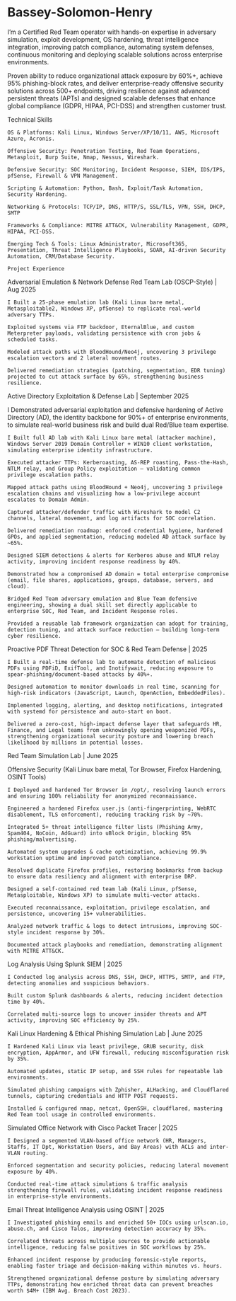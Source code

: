 # Bassey-Solomon-Henry
I’m a Certified Red Team operator with hands-on expertise in adversary simulation, exploit development, OS hardening, threat intelligence integration, improving patch compliance, automating system defenses, continuous monitoring and deploying scalable solutions across enterprise environments. 

Proven ability to reduce organizational attack exposure by 60%+, achieve 95% phishing-block rates, and deliver enterprise-ready offensive security solutions across 500+ endpoints, driving resilience against advanced persistent threats (APTs) and designed scalable defenses that enhance global compliance (GDPR, HIPAA, PCI-DSS) and strengthen customer trust. 

Technical Skills 

    OS & Platforms: Kali Linux, Windows Server/XP/10/11, AWS, Microsoft Azure, Acronis. 

    Offensive Security: Penetration Testing, Red Team Operations, Metasploit, Burp Suite, Nmap, Nessus, Wireshark. 

    Defensive Security: SOC Monitoring, Incident Response, SIEM, IDS/IPS, pfSense, Firewall & VPN Management. 

    Scripting & Automation: Python, Bash, Exploit/Task Automation, Security Hardening. 

    Networking & Protocols: TCP/IP, DNS, HTTP/S, SSL/TLS, VPN, SSH, DHCP, SMTP 

    Frameworks & Compliance: MITRE ATT&CK, Vulnerability Management, GDPR, HIPAA, PCI-DSS. 

    Emerging Tech & Tools: Linux Administrator, Microsoft365, Presentation, Threat Intelligence Playbooks, SOAR, AI-driven Security Automation, CRM/Database Security. 

    Project Experience 

Adversarial Emulation & Network Defense Red Team Lab (OSCP-Style) | Aug 2025 

    I Built a 25-phase emulation lab (Kali Linux bare metal, Metasploitable2, Windows XP, pfSense) to replicate real-world adversary TTPs. 

    Exploited systems via FTP backdoor, EternalBlue, and custom Meterpreter payloads, validating persistence with cron jobs & scheduled tasks. 

    Modeled attack paths with BloodHound/Neo4j, uncovering 3 privilege escalation vectors and 2 lateral movement routes. 

    Delivered remediation strategies (patching, segmentation, EDR tuning) projected to cut attack surface by 65%, strengthening business resilience. 

Active Directory Exploitation & Defense Lab | September 2025 

I Demonstrated adversarial exploitation and defensive hardening of Active Directory (AD), the identity backbone for 90%+ of enterprise environments, to simulate real-world business risk and build dual Red/Blue team expertise. 

    I Built full AD lab with Kali Linux bare metal (attacker machine), Windows Server 2019 Domain Controller + WIN10 client workstation, simulating enterprise identity infrastructure. 

    Executed attacker TTPs: Kerberoasting, AS-REP roasting, Pass-the-Hash, NTLM relay, and Group Policy exploitation — validating common privilege escalation paths. 

    Mapped attack paths using BloodHound + Neo4j, uncovering 3 privilege escalation chains and visualizing how a low-privilege account escalates to Domain Admin. 

    Captured attacker/defender traffic with Wireshark to model C2 channels, lateral movement, and log artifacts for SOC correlation. 

    Delivered remediation roadmap: enforced credential hygiene, hardened GPOs, and applied segmentation, reducing modeled AD attack surface by ~65%. 

    Designed SIEM detections & alerts for Kerberos abuse and NTLM relay activity, improving incident response readiness by 40%. 

    Demonstrated how a compromised AD domain = total enterprise compromise (email, file shares, applications, groups, database, servers, and cloud). 

    Bridged Red Team adversary emulation and Blue Team defensive engineering, showing a dual skill set directly applicable to enterprise SOC, Red Team, and Incident Response roles. 

    Provided a reusable lab framework organization can adopt for training, detection tuning, and attack surface reduction — building long-term cyber resilience. 

Proactive PDF Threat Detection for SOC & Red Team Defense | 2025 

    I Built a real-time defense lab to automate detection of malicious PDFs using PDFiD, ExifTool, and Inotifywait, reducing exposure to spear-phishing/document-based attacks by 40%+. 

    Designed automation to monitor downloads in real time, scanning for high-risk indicators (JavaScript, Launch, OpenAction, EmbeddedFiles). 

    Implemented logging, alerting, and desktop notifications, integrated with systemd for persistence and auto-start on boot. 

    Delivered a zero-cost, high-impact defense layer that safeguards HR, Finance, and Legal teams from unknowingly opening weaponized PDFs, strengthening organizational security posture and lowering breach likelihood by millions in potential losses. 

Red Team Simulation Lab | June 2025 

Offensive Security (Kali Linux bare metal, Tor Browser, Firefox Hardening, OSINT Tools) 

    I Deployed and hardened Tor Browser in /opt/, resolving launch errors and ensuring 100% reliability for anonymized reconnaissance. 

    Engineered a hardened Firefox user.js (anti-fingerprinting, WebRTC disablement, TLS enforcement), reducing tracking risk by ~70%. 

    Integrated 5+ threat intelligence filter lists (Phishing Army, Spam404, NoCoin, AdGuard) into uBlock Origin, blocking 95% phishing/malvertising. 

    Automated system upgrades & cache optimization, achieving 99.9% workstation uptime and improved patch compliance. 

    Resolved duplicate Firefox profiles, restoring bookmarks from backup to ensure data resiliency and alignment with enterprise DRP. 

    Designed a self-contained red team lab (Kali Linux, pfSense, Metasploitable, Windows XP) to simulate multi-vector attacks. 

    Executed reconnaissance, exploitation, privilege escalation, and persistence, uncovering 15+ vulnerabilities. 

    Analyzed network traffic & logs to detect intrusions, improving SOC-style incident response by 30%. 

    Documented attack playbooks and remediation, demonstrating alignment with MITRE ATT&CK. 

Log Analysis Using Splunk SIEM | 2025 

    I Conducted log analysis across DNS, SSH, DHCP, HTTPS, SMTP, and FTP, detecting anomalies and suspicious behaviors. 

    Built custom Splunk dashboards & alerts, reducing incident detection time by 40%. 

    Correlated multi-source logs to uncover insider threats and APT activity, improving SOC efficiency by 25%. 

Kali Linux Hardening & Ethical Phishing Simulation Lab | June 2025 

    I Hardened Kali Linux via least privilege, GRUB security, disk encryption, AppArmor, and UFW firewall, reducing misconfiguration risk by 35%. 

    Automated updates, static IP setup, and SSH rules for repeatable lab environments. 

    Simulated phishing campaigns with Zphisher, ALHacking, and Cloudflared tunnels, capturing credentials and HTTP POST requests. 

    Installed & configured nmap, netcat, OpenSSH, cloudflared, mastering Red Team tool usage in controlled environments. 

Simulated Office Network with Cisco Packet Tracer | 2025 

    I Designed a segmented VLAN-based office network (HR, Managers, Staffs, IT Dpt, Workstation Users, and Bay Areas) with ACLs and inter-VLAN routing. 

    Enforced segmentation and security policies, reducing lateral movement exposure by 40%. 

    Conducted real-time attack simulations & traffic analysis strengthening firewall rules, validating incident response readiness in enterprise-style environments. 

Email Threat Intelligence Analysis using OSINT | 2025 

    I Investigated phishing emails and enriched 50+ IOCs using urlscan.io, abuse.ch, and Cisco Talos, improving detection accuracy by 35%. 

    Correlated threats across multiple sources to provide actionable intelligence, reducing false positives in SOC workflows by 25%. 

    Enhanced incident response by producing forensic-style reports, enabling faster triage and decision-making within minutes vs. hours. 

    Strengthened organizational defense posture by simulating adversary TTPs, demonstrating how enriched threat data can prevent breaches worth $4M+ (IBM Avg. Breach Cost 2023). 
